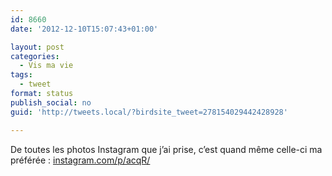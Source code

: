 ```yaml
---
id: 8660
date: '2012-12-10T15:07:43+01:00'

layout: post
categories:
  - Vis ma vie
tags:
  - tweet
format: status
publish_social: no
guid: 'http://tweets.local/?birdsite_tweet=278154029442428928'

---
```


De toutes les photos Instagram que j’ai prise, c’est quand même celle-ci ma préférée : [instagram.com/p/acqR/](http://instagram.com/p/acqR/)